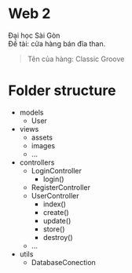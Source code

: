 # Web 2

Đại học Sài Gòn <br>
Đề tài: cửa hàng bán đĩa than. <br>

> Tên của hàng: Classic Groove <br>


<!-- INSERT INTO songs (name, songLink,albumID) VALUES ("Anh đã quen với cô đơn", "1_AnhDaQuenVoiCoDon.mp3", 2);
INSERT INTO songs (name, songLink,albumID) VALUES ("Bình Yên Những Phút Giây", "2_BinhYenNhungPhutGiay.mp3", 1);
INSERT INTO songs (name, songLink,albumID) VALUES ("Chắc ai đó sẽ về", "3_ChacAiDoSeVe.mp3", 1);
INSERT INTO songs (name, songLink,albumID) VALUES ("Chúng ta không thuộc về nhau", "4_ChungTaKhongThuocVeNhau.mp3",1); -->
<!-- INSERT INTO table_name (name, file) VALUES (,);
INSERT INTO table_name (name, file) VALUES (,);
INSERT INTO table_name (name, file) VALUES (,);
INSERT INTO table_name (name, file) VALUES (,); -->

# Folder structure
- models
    - User
- views
    - assets
    - images
    - ...
- controllers    
    - LoginController
        - login()
    - RegisterController
    - UserController
        - index()
        - create()
        - update()
        - store()
        - destroy()
    - ...
- utils
    - DatabaseConection
    
